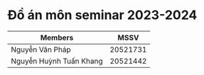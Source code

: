 # Đồ án môn seminar 2023-2024

|       Members         	|MSSV
|---------------------------|--------|
|Nguyễn Văn Pháp 			|20521731|
|Nguyễn Huỳnh Tuấn Khang    |20521442|
